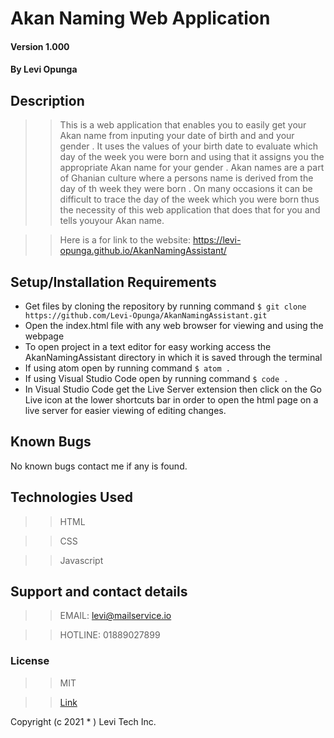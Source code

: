# Akan Naming Web Application

#### Version 1.000

#### By **Levi Opunga**

## Description

> > This is a web application that enables you to easily get your Akan name from inputing your date of birth and and your gender . It uses the values of your birth date to evaluate which day of the week you were born and using that it assigns you the appropriate Akan name for your gender . Akan names are a part of Ghanian culture where a persons name is derived from the day of th week they were born . On many occasions it can be difficult to trace the day of the week which you were born thus the necessity of this web application that does that for you and tells youyour Akan name.

> > Here is a for link to the website: https://levi-opunga.github.io/AkanNamingAssistant/

## Setup/Installation Requirements

- Get files by cloning the repository by running command `$ git clone https://github.com/Levi-Opunga/AkanNamingAssistant.git`
- Open the index.html file with any web browser for viewing and using the webpage
- To open project in a text editor for easy working access the AkanNamingAssistant directory in which it is saved through the terminal
- If using atom open by running command
  `$ atom .`
- If using Visual Studio Code open by running command
  `$ code .`
- In Visual Studio Code get the Live Server extension then click on the Go Live icon at the lower shortcuts bar in order to open the html page on a live server for easier viewing of editing changes.

## Known Bugs

No known bugs contact me if any is found.

## Technologies Used

> > HTML

> > CSS

> > Javascript

## Support and contact details

> > EMAIL: levi@mailservice.io

> > HOTLINE: 01889027899

### License

> > MIT

> > [Link](https://github.com/Levi-Opunga/AkanNamingAssistant/blob/master/License)

Copyright (c 2021 \* ) Levi Tech Inc.
